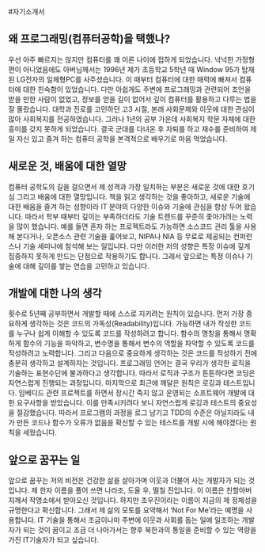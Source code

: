 #자기소개서

## 왜 프로그래밍(컴퓨터공학)을 택했나?
우선 아주 빠르지는 않지만 컴퓨터를 꽤 이른 나이에 접하게 되었습니다. 넉넉한 가정형편이 아니었음에도 아버님께서는 1996년 제가 초등학교 5학년 때 Window 95가 탑재된 LG전자의 일체형PC를 사주셨습니다. 이 때부터 컴퓨터에 대한 매력에 빠져서 컴퓨터에 대한 친숙함이 있었습니다. 다만 아쉽게도 주변에 프로그래밍과 관련되어 조언을 받을 만한 사람이 없었고, 정보를 얻을 길이 없어서 깊이 컴퓨터를 활용하고 다루는 법을 잘 몰랐습니다. 대학과 진로를 고민하던 고3 시절, 본래 사회문제와 이웃에 대한 관심이 많아 사회복지를 전공하였습니다. 그러나 1년의 공부 가운데 사회복지 학문 자체에 대한 흥미를 갖지 못하게 되었습니다. 결국 군대를 다녀온 후 자퇴를 하고 재수를 준비하여 제일 자신 있고 즐겨 하는 컴퓨터 공학을 본격적으로 배우기로 마음 먹었습니다.

## 새로운 것, 배움에 대한 열망
컴퓨터 공학도의 길을 걸으면서 제 성격과 가장 일치하는 부분은 새로운 것에 대한 호기심 그리고 배움에 대한 열망입니다. 책을 읽고 생각하는 것을 좋아하고, 새로운 기술에 대한 배움을 즐겨 하는 성향이라 IT 분야의 다양한 이슈와 기술에 관심을 항상 두어 왔습니다. 따라서 학부 때부터 깊이는 부족하더라도 기술 트렌드를 꾸준히 좇아가려는 노력을 많이 했습니다. 예를 들면 혼자 하는 프로젝트라도 가능하면 소스코드 관리 툴을 사용해 본다거나, 오픈소스 관련 기술을 훑어보고, NIPA나 NIA 등 무료로 제공되는 컨퍼런스나 기술 세미나에 참석해 보는 일입니다. 다만 이러한 저의 성향은 특정 이슈에 깊게 집중하지 못하게 만드는 단점으로 작용하기도 합니다. 그래서 앞으로는 특정 이슈나 기술에 대해 깊이를 쌓는 연습을 고민하고 있습니다.

## 개발에 대한 나의 생각
횟수로 5년째 공부하면서 개발할 때에 스스로 지키려는 원칙이 있습니다. 먼저 가장 중요하게 생각하는 것은 코드의 가독성(Readability)입니다. 가능하면 내가 작성한 코드를 누구나 쉽게 이해할 수 있도록 코드를 작성하려고 합니다. 함수의 명칭을 통해서 명확하게 함수의 기능을 파악하고, 변수명을 통해서 변수의 역할을 파악할 수 있도록 코드를 작성하려고 노력합니다. 그리고 다음으로 중요하게 생각하는 것은 코드를 작성하기 전에 충분히 생각하고 설계하자는 것입니다. 프로그래밍 언어는 결국 우리가 생각한 로직을 기술하는 표현수단에 불과하다고 생각합니다. 따라서 로직과 구조가 튼튼하다면 코딩은 자연스럽게 진행되는 과정입니다. 마지막으로 최근에 깨달은 원칙은 로깅과 테스트입니다. 임베디드 관련 프로젝트를 하면서 장시간 죽지 않고 운영되는 소프트웨어 개발에 대한 요구사항을 받았습니다. 이를 만족시키려다 보니 자연스럽게 로깅과 테스트의 중요성을 절감했습니다. 따라서 프로그램의 과정을 로그 남기고 TDD의 수준은 아닐지라도 내가 만든 코드나 함수가 오류가 없음을 확신할 수 있는 테스트를 개발 시에 해야겠다는 원칙을 세웠습니다.

## 앞으로 꿈꾸는 일
앞으로 꿈꾸는 저의 비전은 건강한 삶을 살아가며 이웃과 더불어 사는 개발자가 되는 것입니다. 제 한자 이름을 풀어 쓰면 나라조, 도울 우, 떨칠 진입니다. 이 이름은 친할아버지께서 작명소에서 받아오신 것입니다. 하지만 조우진이라는 이름이 지금의 제 정체성을 규명한다고 확신합니다. 그래서 제 삶의 모토를 요약해서 ‘Not For Me’라는 예명을 사용합니다. IT 기술을 통해서 조금이나마 주변에 이웃과 사회를 돕는 일에 일조하는 개발자가 되는 것이 꿈이고 조금 더 나아가서는 향후 북한과의 통일을 준비할 수 있는 역량을 가진 IT기술자가 되고 싶습니다.
